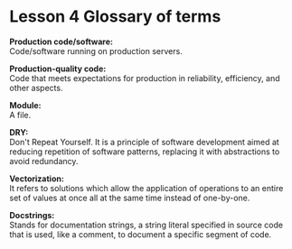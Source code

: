 # Lesson 4 Glossary of terms

**Production code/software:**<br>
Code/software running on production servers.

**Production-quality code:**<br>
Code that meets expectations for production in reliability, efficiency, and other aspects.

**Module:**<br>
A file.

**DRY:**<br>
Don't Repeat Yourself. It is a principle of software development aimed at reducing repetition of software patterns, replacing it with abstractions to avoid redundancy.

**Vectorization:**<br>
It refers to solutions which allow the application of operations to an entire set of values at once all at the same time instead of one-by-one.

**Docstrings:**<br>
Stands for documentation strings, a string literal specified in source code that is used, like a comment, to document a specific segment of code.
